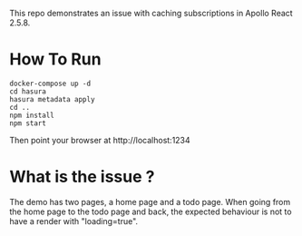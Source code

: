 This repo demonstrates an issue with caching subscriptions in Apollo React 2.5.8.

# How To Run

```
docker-compose up -d
cd hasura
hasura metadata apply
cd ..
npm install
npm start
```

Then point your browser at http://localhost:1234

# What is the issue ?

The demo has two pages, a home page and a todo page. When going from the home page to the todo page and back, the expected behaviour is not to have a render with "loading=true".
